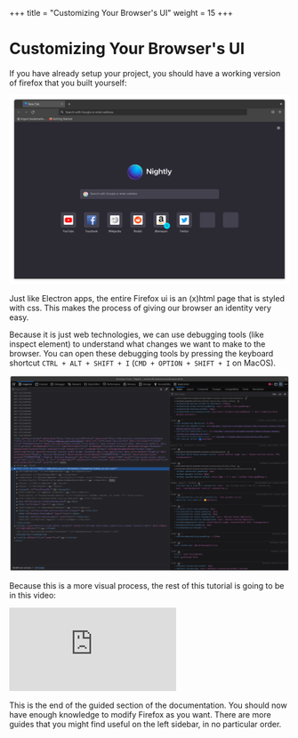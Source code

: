 +++
title = "Customizing Your Browser's UI"
weight = 15
+++

# Customizing Your Browser's UI

If you have already setup your project, you should have a working version of firefox that you built yourself:

![A regular firefox compile](/images/userchrome/001_Vanilla_firefox.png)

Just like Electron apps, the entire Firefox ui is an (x)html page that is styled with css. This makes the process of giving our browser an identity very easy.

Because it is just web technologies, we can use debugging tools (like inspect element) to understand what changes we want to make to the browser. You can open these debugging tools by pressing the keyboard shortcut `CTRL + ALT + SHIFT + I` (`CMD + OPTION + SHIFT + I` on MacOS).

![Inspect element but for a web browser](/images/userchrome/002_Browser_Toolbox.png)

Because this is a more visual process, the rest of this tutorial is going to be in this video:

<iframe id="youtube" src="https://www.youtube-nocookie.com/embed/HVwgh4FPU5A" title="YouTube video player" frameborder="0" allow="autoplay; clipboard-write; encrypted-media; picture-in-picture" allowfullscreen></iframe>

This is the end of the guided section of the documentation. You should now have enough knowledge to modify Firefox as you want. There are more guides that you might find useful on the left sidebar, in no particular order.
